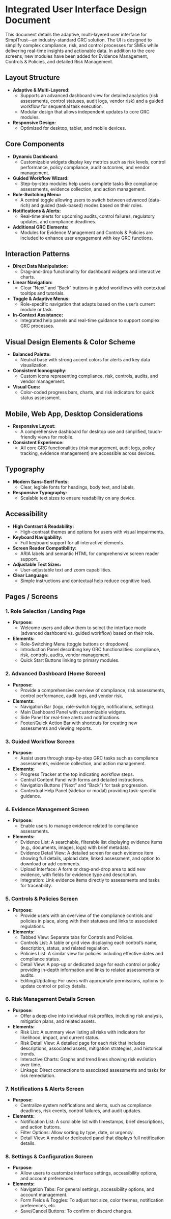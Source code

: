 # Integrated User Interface Design Document

This document details the adaptive, multi-layered user interface for SimplTrust—an industry-standard GRC solution. The UI is designed to simplify complex compliance, risk, and control processes for SMEs while delivering real-time insights and actionable data. In addition to the core screens, new modules have been added for Evidence Management, Controls & Policies, and detailed Risk Management.

## Layout Structure
- **Adaptive & Multi-Layered:**  
  - Supports an advanced dashboard view for detailed analytics (risk assessments, control statuses, audit logs, vendor risk) and a guided workflow for sequential task execution.
  - Modular design that allows independent updates to core GRC modules.
- **Responsive Design:**  
  - Optimized for desktop, tablet, and mobile devices.

## Core Components
- **Dynamic Dashboard:**  
  - Customizable widgets display key metrics such as risk levels, control performance, policy compliance, audit outcomes, and vendor management.
- **Guided Workflow Wizard:**  
  - Step-by-step modules help users complete tasks like compliance assessments, evidence collection, and action management.
- **Role-Switching Menu:**  
  - A central toggle allowing users to switch between advanced (data-rich) and guided (task-based) modes based on their roles.
- **Notifications & Alerts:**  
  - Real-time alerts for upcoming audits, control failures, regulatory updates, and compliance deadlines.
- **Additional GRC Elements:**  
  - Modules for Evidence Management and Controls & Policies are included to enhance user engagement with key GRC functions.

## Interaction Patterns
- **Direct Data Manipulation:**  
  - Drag-and-drop functionality for dashboard widgets and interactive charts.
- **Linear Navigation:**  
  - Clear “Next” and “Back” buttons in guided workflows with contextual tooltips and tutorials.
- **Toggle & Adaptive Menus:**  
  - Role-specific navigation that adapts based on the user’s current module or task.
- **In-Context Assistance:**  
  - Integrated help panels and real-time guidance to support complex GRC processes.

## Visual Design Elements & Color Scheme
- **Balanced Palette:**  
  - Neutral base with strong accent colors for alerts and key data visualization.
- **Consistent Iconography:**  
  - Custom icons representing compliance, risk, controls, audits, and vendor management.
- **Visual Cues:**  
  - Color-coded progress bars, charts, and risk indicators for quick status assessment.

## Mobile, Web App, Desktop Considerations
- **Responsive Layout:**  
  - A comprehensive dashboard for desktop use and simplified, touch-friendly views for mobile.
- **Consistent Experience:**  
  - All core GRC functionalities (risk management, audit logs, policy tracking, evidence management) are accessible across devices.

## Typography
- **Modern Sans-Serif Fonts:**  
  - Clear, legible fonts for headings, body text, and labels.
- **Responsive Typography:**  
  - Scalable text sizes to ensure readability on any device.

## Accessibility
- **High Contrast & Readability:**  
  - High-contrast themes and options for users with visual impairments.
- **Keyboard Navigability:**  
  - Full keyboard support for all interactive elements.
- **Screen Reader Compatibility:**  
  - ARIA labels and semantic HTML for comprehensive screen reader support.
- **Adjustable Text Sizes:**  
  - User-adjustable text and zoom capabilities.
- **Clear Language:**  
  - Simple instructions and contextual help reduce cognitive load.

## Pages / Screens

### 1. Role Selection / Landing Page
- **Purpose:**  
  - Welcome users and allow them to select the interface mode (advanced dashboard vs. guided workflow) based on their role.
- **Elements:**  
  - Role-Switching Menu (toggle buttons or dropdown).
  - Introduction Panel describing key GRC functionalities: compliance, risk, controls, audits, vendor management.
  - Quick Start Buttons linking to primary modules.

### 2. Advanced Dashboard (Home Screen)
- **Purpose:**  
  - Provide a comprehensive overview of compliance, risk assessments, control performance, audit logs, and vendor risk.
- **Elements:**  
  - Navigation Bar (logo, role-switch toggle, notifications, settings).
  - Main Dashboard Panel with customizable widgets.
  - Side Panel for real-time alerts and notifications.
  - Footer/Quick Action Bar with shortcuts for creating new assessments and viewing reports.

### 3. Guided Workflow Screen
- **Purpose:**  
  - Assist users through step-by-step GRC tasks such as compliance assessments, evidence collection, and action management.
- **Elements:**  
  - Progress Tracker at the top indicating workflow steps.
  - Central Content Panel with forms and detailed instructions.
  - Navigation Buttons (“Next” and “Back”) for task progression.
  - Contextual Help Panel (sidebar or modal) providing task-specific guidance.

### 4. Evidence Management Screen
- **Purpose:**  
  - Enable users to manage evidence related to compliance assessments.
- **Elements:**  
  - Evidence List: A searchable, filterable list displaying evidence items (e.g., documents, images, logs) with brief metadata.
  - Evidence Detail View: A detailed screen for each evidence item showing full details, upload date, linked assessment, and option to download or add comments.
  - Upload Interface: A form or drag-and-drop area to add new evidence, with fields for evidence type and description.
  - Integration: Link evidence items directly to assessments and tasks for traceability.

### 5. Controls & Policies Screen
- **Purpose:**  
  - Provide users with an overview of the compliance controls and policies in place, along with their statuses and links to associated regulations.
- **Elements:**  
  - Tabbed View: Separate tabs for Controls and Policies.
  - Controls List: A table or grid view displaying each control’s name, description, status, and related regulation.
  - Policies List: A similar view for policies including effective dates and compliance status.
  - Detail View: A pop-up or dedicated page for each control or policy providing in-depth information and links to related assessments or audits.
  - Editing/Updating: For users with appropriate permissions, options to update control or policy details.

### 6. Risk Management Details Screen
- **Purpose:**  
  - Offer a deep dive into individual risk profiles, including risk analysis, mitigation plans, and related assets.
- **Elements:**  
  - Risk List: A summary view listing all risks with indicators for likelihood, impact, and current status.
  - Risk Detail View: A detailed page for each risk that includes descriptions, associated assets, mitigation strategies, and historical trends.
  - Interactive Charts: Graphs and trend lines showing risk evolution over time.
  - Linkage: Direct connections to associated assessments and tasks for risk remediation.

### 7. Notifications & Alerts Screen
- **Purpose:**  
  - Centralize system notifications and alerts, such as compliance deadlines, risk events, control failures, and audit updates.
- **Elements:**  
  - Notification List: A scrollable list with timestamps, brief descriptions, and action buttons.
  - Filter Options: Allow sorting by type, date, or urgency.
  - Detail View: A modal or dedicated panel that displays full notification details.

### 8. Settings & Configuration Screen
- **Purpose:**  
  - Allow users to customize interface settings, accessibility options, and account preferences.
- **Elements:**  
  - Navigation Tabs: For general settings, accessibility options, and account management.
  - Form Fields & Toggles: To adjust text size, color themes, notification preferences, etc.
  - Save/Cancel Buttons: To confirm or discard changes.